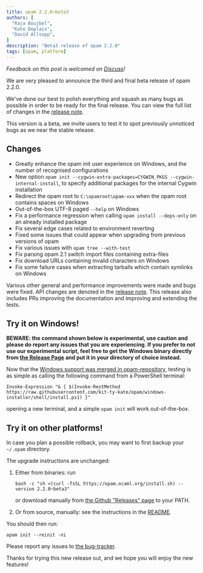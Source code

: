 ```yaml
---
title: opam 2.2.0~beta3
authors: [
  "Raja Boujbel",
  "Kate Deplaix",
  "David Allsopp",
]
description: "Beta3 release of opam 2.2.0"
tags: [opam, platform]
---
```


_Feedback on this post is welcomed on [Discuss](https://discuss.ocaml.org/t/ann-opam-2-2-0-beta3/14772)!_

We are very pleased to announce the third and final beta release of opam 2.2.0.

We've done our best to polish everything and squash as many bugs as possible in order
to be ready for the final release. You can view the full list of changes in the
[release note](https://github.com/ocaml/opam/releases/tag/2.2.0-beta3).

This version is a beta, we invite users to test it to spot previously
unnoticed bugs as we near the stable release.

## Changes

* Greatly enhance the opam init user experience on Windows, and the number
  of recognised configurations
* New option `opam init --cygwin-extra-packages=CYGWIN_PKGS --cygwin-internal-install`,
  to specify additional packages for the internal Cygwin installation
* Redirect the opam root to `C:\opamroot\opam-xxx` when the opam root contains spaces on Windows
* Out-of-the-box UTF-8 paged `--help` on Windows
* Fix a performance regression when calling `opam install --deps-only` on an already installed package
* Fix several edge cases related to environment reverting
* Fixed some issues that could appear when upgrading from previous versions of opam
* Fix various issues with `opam tree --with-test`
* Fix parsing opam 2.1 switch import files containing extra-files
* Fix download URLs containing invalid characters on Windows
* Fix some failure cases when extracting tarballs which contain symlinks on Windows
 
Various other general and performance improvements were made and bugs were fixed.
API changes are denoted in the
[release note](https://github.com/ocaml/opam/releases/tag/2.2.0-beta3).
This release also includes PRs improving the documentation and improving
and extending the tests.

## Try it on Windows!

**BEWARE: the command shown below is experimental, use caution and please do report any issues that you are experiencing. If you prefer to not use our experimental script, feel free to get the Windows binary directly from [the Release Page](https://github.com/ocaml/opam/releases/tag/2.2.0-beta3) and put it in your directory of choice instead.**

Now that the [Windows support was merged in opam-repository](https://github.com/ocaml/opam-repository/pull/25861),
testing is as simple as calling the following command from a PowerShell terminal:
```
Invoke-Expression "& { $(Invoke-RestMethod https://raw.githubusercontent.com/kit-ty-kate/opam/windows-installer/shell/install.ps1) }"
```
opening a new terminal, and a simple `opam init` will work out-of-the-box.

## Try it on other platforms!

In case you plan a possible rollback, you may want to first backup your
`~/.opam` directory.

The upgrade instructions are unchanged:

1. Either from binaries: run

    ```
    bash -c "sh <(curl -fsSL https://opam.ocaml.org/install.sh) --version 2.2.0~beta3"
    ```

    or download manually from [the Github "Releases" page](https://github.com/ocaml/opam/releases/tag/2.2.0-beta3) to your PATH.

2. Or from source, manually: see the instructions in the [README](https://github.com/ocaml/opam/tree/2.2.0-beta3#compiling-this-repo).


You should then run:
```
opam init --reinit -ni
```


Please report any issues to [the bug-tracker](https://github.com/ocaml/opam/issues).

Thanks for trying this new release out, and we hope you will enjoy the new features!
